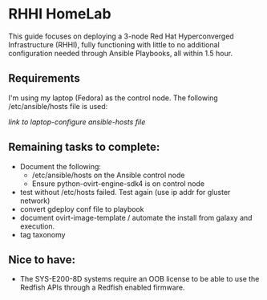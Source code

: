 # RHHI HomeLab

This guide focuses on deploying a 3-node Red Hat Hyperconverged Infrastructure (RHHI), fully functioning with little to no additional configuration needed through Ansible Playbooks, all within 1.5 hour.


## Requirements

I'm using my laptop (Fedora) as the control node. The following /etc/ansible/hosts file is used:

  *link to laptop-configure ansible-hosts file*

## Remaining tasks to complete:
- Document the following:
  - /etc/ansible/hosts on the Ansible control node
  - Ensure python-ovirt-engine-sdk4 is on control node
- test without /etc/hosts failed. Test again (use ip addr for gluster network)
- convert gdeploy conf file to playbook
- document ovirt-image-template / automate the install from galaxy and execution.
- tag taxonomy

## Nice to have:
- The SYS-E200-8D systems require an OOB license to be able to use the Redfish APIs through a Redfish enabled firmware.
